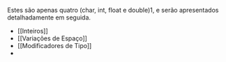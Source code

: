 Estes são apenas quatro (char, int, float e double)1, e serão apresentados detalhadamente em seguida.

- [[Inteiros]]
- [[Variações de Espaço]]
- [[Modificadores de Tipo]]
- 